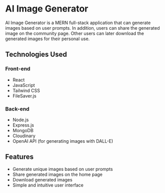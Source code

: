 # AI Image Generator

AI Image Generator is a MERN full-stack application that can generate images based on user prompts. In addition, users can share the generated image on the community page. Other users can later download the generated images for their personal use.

## Technologies Used

### Front-end
- React
- JavaScript
- Tailwind CSS
- FileSaver.js

### Back-end
- Node.js
- Express.js
- MongoDB
- Cloudinary 
- OpenAI API (for generating images with DALL-E)

## Features 

- Generate unique images based on user prompts
- Share generated images on the home page
- Download generated images
- Simple and intuitive user interface


